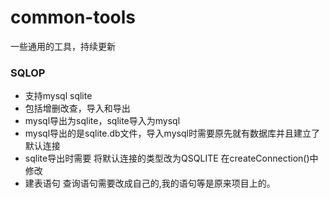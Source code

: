 # common-tools
  一些通用的工具，持续更新

### SQLOP
- 支持mysql sqlite
- 包括增删改查，导入和导出
- mysql导出为sqlite，sqlite导入为mysql
- mysql导出的是sqlite.db文件，导入mysql时需要原先就有数据库并且建立了默认连接
- sqlite导出时需要 将默认连接的类型改为QSQLITE 在createConnection()中修改
- 建表语句 查询语句需要改成自己的,我的语句等是原来项目上的。
